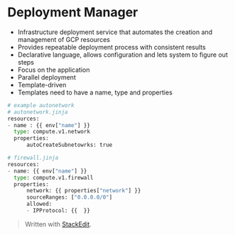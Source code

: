 
# Deployment Manager

- Infrastructure deployment service that automates the creation and management of GCP resources
- Provides repeatable deployment process with consistent results
- Declarative language, allows configuration and lets system to figure out steps
- Focus on the application
- Parallel deployment
- Template-driven
- Templates need to have a name, type and properties

```python
# example autonetwork
# autonetwork.jinja
resources: 
- name : {{ env["name"] }}
  type: compute.v1.network
  properties: 
	  autoCreateSubnetowrks: true
```
```python
# firewall.jinja
resources:
- name: {{ env["name"] }}
  type: compute.v1.firewall
  properties:
	  network: {{ properties["network"] }}
	  sourceRanges: ["0.0.0.0/0"]
	  allowed:
	  - IPProtocol: {{  }}
```

> Written with [StackEdit](https://stackedit.io/).
<!--stackedit_data:
eyJoaXN0b3J5IjpbMTExNDQ5MzI4MV19
-->